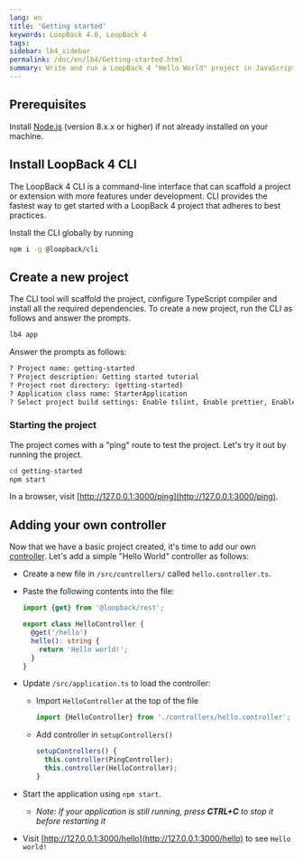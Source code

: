```yaml
---
lang: en
title: 'Getting started'
keywords: LoopBack 4.0, LoopBack 4
tags:
sidebar: lb4_sidebar
permalink: /doc/en/lb4/Getting-started.html
summary: Write and run a LoopBack 4 "Hello World" project in JavaScript and TypeScript.
---
```

## Prerequisites

Install [Node.js](https://nodejs.org/en/download/) (version 8.x.x or higher) if
not already installed on your machine.

## Install LoopBack 4 CLI

The LoopBack 4 CLI is a command-line interface that can scaffold a project or
extension with more features under development. CLI provides the fastest way to
get started with a LoopBack 4 project that adheres to best practices.

Install the CLI globally by running
```sh
npm i -g @loopback/cli
```

## Create a new project

The CLI tool will scaffold the project, configure TypeScript compiler and
install all the required dependencies. To create a new project, run the CLI as
follows and answer the prompts.
```sh
lb4 app
```

Answer the prompts as follows:
```sh
? Project name: getting-started
? Project description: Getting started tutorial
? Project root directory: (getting-started)
? Application class name: StarterApplication
? Select project build settings: Enable tslint, Enable prettier, Enable mocha, Enable loopbackBuild
```

### Starting the project

The project comes with a "ping" route to test the project. Let's try it out by running the project.
```sh
cd getting-started
npm start
```

In a browser, visit [http://127.0.0.1:3000/ping](http://127.0.0.1:3000/ping).

## Adding your own controller

Now that we have a basic project created, it's time to add our own [controller](Controllers.md).
Let's add a simple "Hello World" controller as follows:

* Create a new file in `/src/controllers/` called `hello.controller.ts`.

* Paste the following contents into the file:
  ```ts
  import {get} from '@loopback/rest';

  export class HelloController {
    @get('/hello')
    hello(): string {
      return 'Hello world!';
    }
  }
  ```

* Update `/src/application.ts` to load the controller:
    * Import `HelloController` at the top of the file
      ```ts
      import {HelloController} from './controllers/hello.controller';
      ```

    * Add controller in `setupControllers()`
      ```ts
      setupControllers() {
        this.controller(PingController);
        this.controller(HelloController);
      }
      ```

* Start the application using `npm start`.
    * *Note: If your application is still running, press **CTRL+C** to stop it before restarting it*

* Visit [http://127.0.0.1:3000/hello](http://127.0.0.1:3000/hello) to see `Hello world!`
